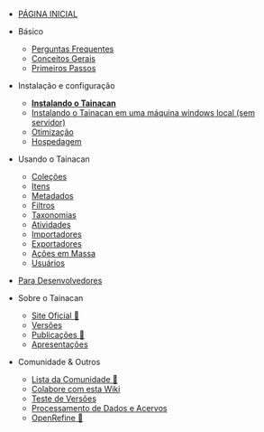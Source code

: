 * [PÁGINA INICIAL](/pt-br/README)

* Básico
    * [Perguntas Frequentes](/pt-br/faq)
    * [Conceitos Gerais](/pt-br/general-concepts)
    * [Primeiros Passos](/pt-br/getting-started)
* Instalação e configuração
    * [**Instalando o Tainacan**](/pt-br/instalacao)
    * [Instalando o Tainacan em uma máquina windows local (sem servidor)](/pt-br/xampp#como-instalar-o-xampp-no-windows)
    * [Otimização](/pt-br/optimization)
    * [Hospedagem](/pt-br/hosting)
* Usando o Tainacan
    * [Coleções](/pt-br/collections)
    * [Itens](/pt-br/items)
    * [Metadados](/pt-br/metadata)
    * [Filtros](/pt-br/filters)
    * [Taxonomias](/pt-br/taxonomies)
    * [Atividades](/pt-br/activities)
    * [Importadores](/pt-br/importers)
    * [Exportadores](/pt-br/exporters)
    * [Ações em Massa](/pt-br/bulk-actions)
    * [Usuários](/pt-br/users)
* [Para Desenvolvedores](/pt-br/dev/)
* Sobre o Tainacan
    * [Site Oficial :link:](https://tainacan.org/ ':ignore')
    * [Versões](/pt-br/releases)
    * [Publicações :link:](http://pesquisa.medialab.ufg.br/artigos/ ':ignore')
    * [Apresentações](/pt-br/presentations)
* Comunidade & Outros
    * [Lista da Comunidade :link:](https://lists.riseup.net/www/subscribe/tainacan ':ignore')
    * [Colabore com esta Wiki](/pt-br/CONTRIBUTING)
	* [Teste de Versões](/pt-br/release-testing.md) 
    * [Processamento de Dados e Acervos](/pt-br/data-processing)
    * [OpenRefine :link:](http://openrefine.org/ ':ignore')
 
